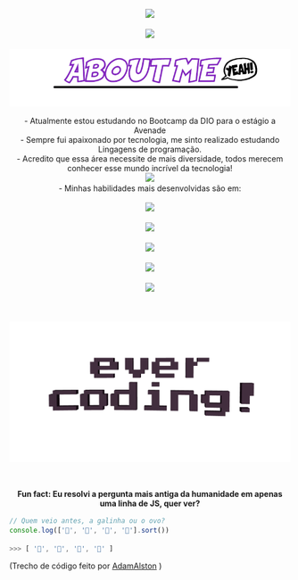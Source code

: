 

<p align="center"> <img src="https://github-readme-stats.vercel.app/api?username=knowther&show_icons=true&theme=radical&title_color=8E2DE2&text_color=fff&icon_color=8E2DE2"><br><br>
    <img src="https://github-readme-stats.vercel.app/api/top-langs/?username=knowther&theme=radical&title_color=8E2DE2&text_color=fff"><br><br>
         <img src="./ABOUTME.png">
</p>



<p align="center"> - Atualmente estou estudando no Bootcamp da DIO para o estágio a Avenade<br>
                   - Sempre fui apaixonado por tecnologia, me sinto realizado estudando Lingagens de programação.<br>
    			   - Acredito que essa área necessite de mais diversidade, todos merecem conhecer esse mundo incrível da tecnologia!<br> <img img src="https://media.giphy.com/media/LnQjpWaON8nhr21vNW/giphy.gif" width="60"><br>
                   - Minhas habilidades mais desenvolvidas são em: <br> <br>
    <img src="https://img.shields.io/badge/html%205-grey?style=for-the-badge&logo=html5&logoColor=white&labelColor=8E2DE2"><br><br>
    <img src="https://img.shields.io/badge/-JavaScript-grey?style=for-the-badge&logo=javascript&logoColor=white&labelColor=8E2DE2"><br><br>
    <img src="https://img.shields.io/badge/-git-grey?style=for-the-badge&logo=git&logoColor=white&labelColor=8E2DE2"><br><br>
    <img src="https://img.shields.io/badge/-github-grey?style=for-the-badge&logo=github&logoColor=white&labelColor=8E2DE2"><br><br>
    <img src="https://img.shields.io/badge/-java-grey?style=for-the-badge&logo=java&logoColor=white&labelColor=8E2DE2"><br><br>
    <br> <br>
    <img src="./evercoding.gif">

​    

</p>



<p align="center"><b> Fun fact: Eu resolvi a pergunta mais antiga da humanidade em apenas uma linha de JS, quer ver?</b>

```javascript
// Quem veio antes, a galinha ou o ovo?
console.log(['🥚', '🐣', '🐥', '🐔'].sort())

>>> [ '🐔', '🐣', '🐥', '🥚' ]
```

(Trecho de código feito por [AdamAlston](https://github.com/adamalston) )